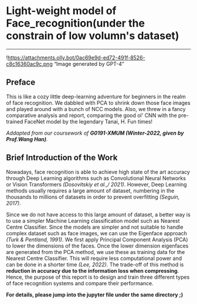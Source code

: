 # Light-weight model of Face_recognition(under the constrain of low volumn's dataset)
--------------------------------
!https://attachments.olly.bot/0ac69e9d-ed72-491f-8526-c8c16360ac9c.png “Image generated by GPT-4”


## Preface


This is like a cozy little deep-learning adventure for beginners in the realm of face recognition. We dabbled with PCA to shrink down those face images and played around with a bunch of NCC models. Also, we threw in a fancy comparative analysis and report, comparing the good ol' CNN with the pre-trained FaceNet model by the legendary Tanai, H. Fun times! 

_Addapted from our coursework of **G0191-XMUM (Winter-2022, given by Prof.Wang Han)**._

## Brief Introduction of the Work


Nowadays, face recognition is able to achieve high state of the art accuracy through Deep Learning algorithms such as Convolutional Neural Networks or Vision Transformers *(Dosovitskiy et al.,/ 2021)*. However, Deep Learning methods usually requires a large amount of dataset, numbering in the thousands to millions of datasets in order to prevent overfitting *(Seguin, 2017)*. 

Since we do not have access to this large amount of dataset, a better way is to use a simpler Machine Learning classification model such as Nearest Centre Classifier. Since the models are simpler and not suitable to handle complex dataset such as face images, we can use the Eigenface approach *(Turk & Pentland, 1991)*. We first apply Principal Component Analysis (PCA) to lower the dimensions of the faces. Once the lower dimension eigenfaces are generated from the PCA method, we use these as training data for the Nearest Centre Classifier. This will require less computational power and can be done in a shorter time *(Lee, 2022)*. The trade-off of this method is **reduction in accuracy due to the information loss when compressing**. Hence, the purpose of this report is to design and train three different types of face recognition systems and compare their performance. 

**For details, please jump into the jupyter file under the same directory ;)**


